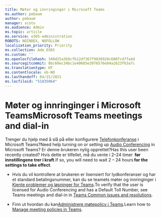 ```yaml
---
title: Møter og innringinger i Microsoft Teams
ms.author: pebaum
author: pebaum
manager: scotv
ms.audience: Admin
ms.topic: article
ms.service: o365-administration
ROBOTS: NOINDEX, NOFOLLOW
localization_priority: Priority
ms.collection: Adm_O365
ms.custom: ''
ms.openlocfilehash: 340d25a3b9cfb12df367f9836928c608fcd7fa4d
ms.sourcegitcommit: 8bc60ec34bc1e40685e3976576e04a2623f63a7c
ms.translationtype: HT
ms.contentlocale: nb-NO
ms.lasthandoff: 04/15/2021
ms.locfileid: "51835064"
---
```

# <a name="microsoft-teams-meetings-and-dial-in"></a><span data-ttu-id="ae111-102">Møter og innringinger i Microsoft Teams</span><span class="sxs-lookup"><span data-stu-id="ae111-102">Microsoft Teams meetings and dial-in</span></span>

<span data-ttu-id="ae111-103">Trenger du hjelp med å slå på eller konfigurere [Telefonkonferanse](https://docs.microsoft.com/microsoftteams/audio-conferencing-in-office-365) i Microsoft Teams?</span><span class="sxs-lookup"><span data-stu-id="ae111-103">Need help turning on or setting up [Audio Conferencing](https://docs.microsoft.com/microsoftteams/audio-conferencing-in-office-365) in Microsoft Teams?</span></span> <span data-ttu-id="ae111-104">Er denne brukeren nylig opprettet?</span><span class="sxs-lookup"><span data-stu-id="ae111-104">Has this user been recently created?</span></span> <span data-ttu-id="ae111-105">Hvis dette er tilfellet, må du vente i 2–24 timer  **før innstillingene trer i kraft**.</span><span class="sxs-lookup"><span data-stu-id="ae111-105">If so, you will need to wait 2 – 24 hours **for the settings to take effect**.</span></span>

- <span data-ttu-id="ae111-106">Hvis du vil kontrollere at brukeren er lisensiert for lydkonferanser og har et standard betalingsnummer, kan du se teamets møter og innringinger i [Kjente problemer og løsninger for Teams](https://docs.microsoft.com/microsoftteams/known-issues).</span><span class="sxs-lookup"><span data-stu-id="ae111-106">To verify that the user is licensed for Audio Conferencing and has a Default Toll Number, see Teams meetings and dial-in in [Teams Common issues and resolutions](https://docs.microsoft.com/microsoftteams/known-issues).</span></span>

- <span data-ttu-id="ae111-107">Finn ut hvordan du kan[Administrere møtepolicy i Teams](https://docs.microsoft.com/microsoftteams/meeting-policies-in-teams).</span><span class="sxs-lookup"><span data-stu-id="ae111-107">Learn how to [Manage meeting policies in Teams](https://docs.microsoft.com/microsoftteams/meeting-policies-in-teams).</span></span> 

